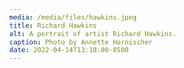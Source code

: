 ```yaml
---
media: /media/files/hawkins.jpeg
title: Richard Hawkins
alt: A portrait of artist Richard Hawkins.
caption: Photo by Annette Hornischer
date: 2022-04-14T13:18:00-0500
---
```

